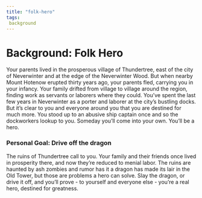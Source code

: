 ```yaml
---
title: "folk-hero"
tags:
 background
---
```

# Background: Folk Hero
Your parents lived in the prosperous village of Thundertree, east of the city of Neverwinter and at the edge of the Neverwinter Wood. But when nearby Mount Hotenow erupted thirty years ago, your parents fled, carrying you in your infancy. Your family drifted from village to village around the region, finding work as servants or laborers where they could. You’ve spent the last few years in Neverwinter as a porter and laborer at the city’s bustling docks. But it’s clear to you and everyone around you that you are destined for much more. You stood up to an abusive ship captain once and so the dockworkers lookup to you. Someday you’ll come into your own. You’ll be a hero.

### Personal Goal: Drive off the dragon
The ruins of Thundertree call to you. Your family and their friends once lived in prosperity there, and now they’re reduced to menial labor. The ruins are haunted by ash zombies and rumor has it a dragon has made its lair in the Old Tower, but those are problems a hero can solve. Slay the dragon, or drive it off, and you’ll prove - to yourself and everyone else - you’re a real hero, destined for greatness.